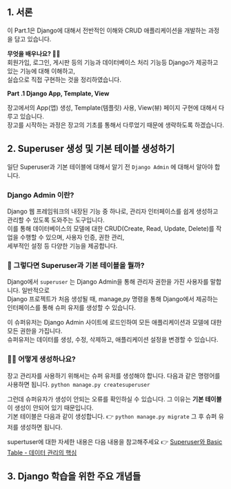 ## 1. 서론

이 Part.1은 Django에 대해서 전반적인 이해와 CRUD 애플리케이션을 개발하는 과정을 담고 있습니다.

**무엇을 배우나요? 🙋🏻**  
회원가입, 로그인, 게시판 등의 기능과 데이터베이스 처리 기능등 Django가 제공하고 있는 기능에 대해 이해하고,  
실습으로 직접 구현하는 것을 정리하였습니다.

**Part .1 Django App, Template, View**

장고에서의 App(앱) 생성, Template(템플릿) 사용, View(뷰) 페이지 구현에 대해서 다루고 있습니다.  
장고를 시작하는 과정은 장고의 기초를 통해서 다루었기 때문에 생략하도록 하겠습니다.

## 2. Superuser 생성 및 기본 테이블 생성하기

일단 Superuser과 기본 테이블에 대해서 알기 전 `Django Admin` 에 대해서 알아야 합니다.

### Django Admin 이란?

Django 웹 프레임워크의 내장된 기능 중 하나로, 관리자 인터페이스를 쉽게 생성하고 관리할 수 있도록 도와주는 도구입니다.  
이를 통해 데이터베이스의 모델에 대한 CRUD(Create, Read, Update, Delete)를 작업을 수행할 수 있으며, 사용자 인증, 권한 관리,  
세부적인 설정 등 다양한 기능을 제공합니다.

### 🤔 그렇다면 Superuser과 기본 테이블을 뭘까?

Django에서 `superuser` 는 Django Admin을 통해 관리자 권한을 가진 사용자를 말합니다. 일반적으로  
Django 프로젝트가 처음 생성될 때, manage,py 명령을 통해 Django에서 제공하는 인터페이스를 통해 슈퍼 유저를 생성할 수 있습니다.

이 슈퍼유저는 Django Admin 사이트에 로드인하여 모든 애플리케이션과 모델에 대한 모든 권한을 가집니다.  
슈퍼유저는 데이터를 생성, 수정, 삭제하고, 애플리케이션 설정을 변경할 수 있습니다.

### 🙋🏻 어떻게 생성하나요?

장고 관리자를 사용하기 위해서는 슈퍼 유저를 생성해야 합니다. 다음과 같은 명령어를 사용하면 됩니다.
`python manage.py createsuperuser`

그런데 슈퍼유자가 생성이 안되는 오류를 확인하실 수 있습니다. 그 이유는 **기본 테이블** 이 생성이 안되어 있기 때문입니다.  
기본 테이블은 다음과 같이 생성합니다. 👉 `python manage.py migrate` 그 후 슈퍼 유저를 생성하면 됩니다.

supertuser에 대한 자세한 내용은 다음 내용을 참고해주세요 👉 <a href="https://www.notion.so/yuchan-log/Superuser-Basic-Table-26d6cdde75fa4bc985fb5da8e3c6d694?pvs=4#772a9ad5dcc048708305e07873176e2b">Superuser와 Basic Table - 데이터 관리의 핵심</a>

## 3. Django 학습을 위한 주요 개념들
